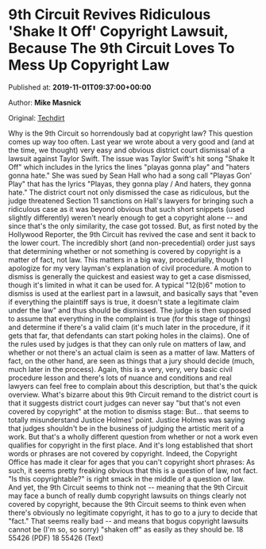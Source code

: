 
# 9th Circuit Revives Ridiculous 'Shake It Off' Copyright Lawsuit, Because The 9th Circuit Loves To Mess Up Copyright Law

Published at: **2019-11-01T09:37:00+00:00**

Author: **Mike Masnick**

Original: [Techdirt](https://www.techdirt.com/articles/20191030/23562543298/9th-circuit-revives-ridiculous-shake-it-off-copyright-lawsuit-because-9th-circuit-loves-to-mess-up-copyright-law.shtml)

Why is the 9th Circuit so horrendously bad at copyright law? This question comes up way too often. Last year we wrote about a very good and (and at the time, we thought) very easy and obvious district court dismissal of a lawsuit against Taylor Swift. The issue was Taylor Swift's hit song "Shake It Off" which includes in the lyrics the lines "playas gonna play" and "haters gonna hate." She was sued by Sean Hall who had a song call "Playas Gon' Play" that has the lyrics "Playas, they gonna play / And haters, they gonna hate." The district court not only dismissed the case as ridiculous, but the judge threatened Section 11 sanctions on Hall's lawyers for bringing such a ridiculous case as it was beyond obvious that such short snippets (used slightly differently) weren't nearly enough to get a copyright alone -- and since that's the only similarity, the case got tossed.
But, as first noted by the Hollywood Reporter, the 9th Circuit has revived the case and sent it back to the lower court. The incredibly short (and non-precedential) order just says that determining whether or not something is covered by copyright is a matter of fact, not law. This matters in a big way, procedurially, though I apologize for my very layman's explanation of civil procedure. A motion to dismiss is generally the quickest and easiest way to get a case dismissed, though it's limited in what it can be used for. A typical "12(b)6" motion to dismiss is used at the earliest part in a lawsuit, and basically says that "even if everything the plaintiff says is true, it doesn't state a legitimate claim under the law" and thus should be dismissed. The judge is then supposed to assume that everything in the complaint is true (for this stage of things) and determine if there's a valid claim (it's much later in the procedure, if it gets that far, that defendants can start poking holes in the claims).
One of the rules used by judges is that they can only rule on matters of law, and whether or not there's an actual claim is seen as a matter of law. Matters of fact, on the other hand, are seen as things that a jury should decide (much, much later in the process). Again, this is a very, very, very basic civil procedure lesson and there's lots of nuance and conditions and real lawyers can feel free to complain about this description, but that's the quick overview.
What's bizarre about this 9th Circuit remand to the district court is that it suggests district court judges can never say "but that's not even covered by copyright" at the motion to dismiss stage:
But... that seems to totally misunderstand Justice Holmes' point. Justice Holmes was saying that judges shouldn't be in the business of judging the artistic merit of a work. But that's a wholly different question from whether or not a work even qualifies for copyright in the first place. And it's long established that short words or phrases are not covered by copyright. Indeed, the Copyright Office has made it clear for ages that you can't copyright short phrases:
As such, it seems pretty freaking obvious that this is a question of law, not fact. "Is this copyrightable?" is right smack in the middle of a question of law. And yet, the 9th Circuit seems to think not -- meaning that the 9th Circuit may face a bunch of really dumb copyright lawsuits on things clearly not covered by copyright, because the 9th Circuit seems to think even when there's obviously no legitimate copyright, it has to go to a jury to decide that "fact."
That seems really bad -- and means that bogus copyright lawsuits cannot be (I'm so, so sorry) "shaken off" as easily as they should be.
18 55426 (PDF) 18 55426 (Text)
